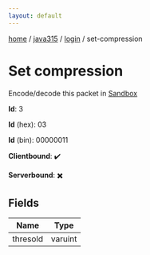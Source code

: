 ```yaml
---
layout: default
---
```


[home](/)  /  [java315](/protocol/java315)  /  [login](/protocol/java315/login)  /  set-compression

# Set compression

Encode/decode this packet in [Sandbox](../../../sandbox/java315#login.set_compression)

**Id**: 3

**Id** (hex): 03

**Id** (bin): 00000011

**Clientbound**: ✔️

**Serverbound**: ✖️

## Fields

Name | Type
---|---
thresold | varuint
